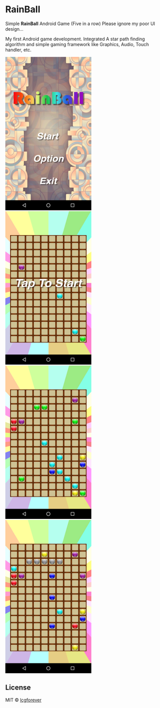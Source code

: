 # RainBall

Simple **RainBall** Android Game (Five in a row) Please ignore my poor UI design...

My first Android game development. Integrated A star path finding algorithm and simple gaming framework like Graphics, Audio, Touch handler, etc.

<img src="./screenshots/main_screen.png" width="270" height="480"/> <img src="./screenshots/initial_screen.png" width="270" height="480"/> 
<img src="./screenshots/in_game.png" width="270" height="480"/> <img src="./screenshots/five_in_row.png" width="270" height="480"/>


## License
MIT © [lcgforever](https://github.com/lcgforever)
